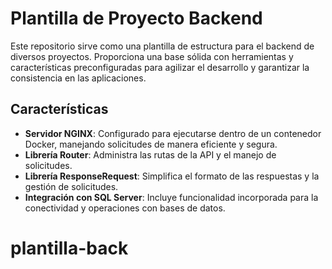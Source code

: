 # Plantilla de Proyecto Backend

Este repositorio sirve como una plantilla de estructura para el backend de diversos proyectos. Proporciona una base sólida con herramientas y características preconfiguradas para agilizar el desarrollo y garantizar la consistencia en las aplicaciones.

## Características

- **Servidor NGINX**: Configurado para ejecutarse dentro de un contenedor Docker, manejando solicitudes de manera eficiente y segura.
- **Librería Router**: Administra las rutas de la API y el manejo de solicitudes.
- **Librería ResponseRequest**: Simplifica el formato de las respuestas y la gestión de solicitudes.
- **Integración con SQL Server**: Incluye funcionalidad incorporada para la conectividad y operaciones con bases de datos.
# plantilla-back

